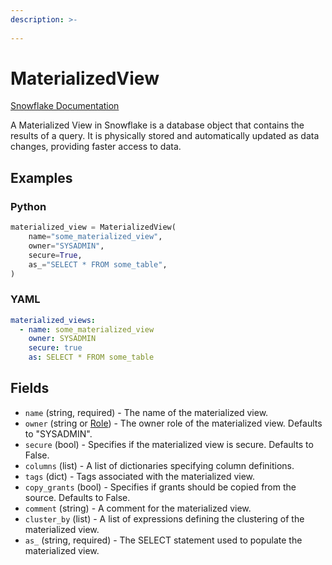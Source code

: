 ```yaml
---
description: >-
  
---
```


# MaterializedView

[Snowflake Documentation](https://docs.snowflake.com/en/sql-reference/sql/create-materialized-view)

A Materialized View in Snowflake is a database object that contains the results of a query.
It is physically stored and automatically updated as data changes, providing faster access to data.

## Examples

### Python

```python
materialized_view = MaterializedView(
    name="some_materialized_view",
    owner="SYSADMIN",
    secure=True,
    as_="SELECT * FROM some_table",
)
```

### YAML

```yaml
materialized_views:
  - name: some_materialized_view
    owner: SYSADMIN
    secure: true
    as: SELECT * FROM some_table
```

## Fields

* `name` (string, required) - The name of the materialized view.
* `owner` (string or [Role](role.md)) - The owner role of the materialized view. Defaults to "SYSADMIN".
* `secure` (bool) - Specifies if the materialized view is secure. Defaults to False.
* `columns` (list) - A list of dictionaries specifying column definitions.
* `tags` (dict) - Tags associated with the materialized view.
* `copy_grants` (bool) - Specifies if grants should be copied from the source. Defaults to False.
* `comment` (string) - A comment for the materialized view.
* `cluster_by` (list) - A list of expressions defining the clustering of the materialized view.
* `as_` (string, required) - The SELECT statement used to populate the materialized view.



